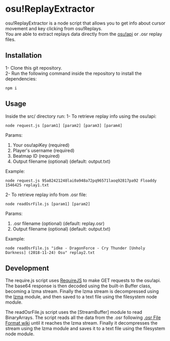 # osu!ReplayExtractor

osu!ReplayExtractor is a node script that allows you to get info about cursor movement and key clicking from osu!Replays.<br />
You are able to extract replays data directly from the [osu!api] or .osr replay files.

## Installation

1- Clone this git repository. <br />
2- Run the following command inside the repository to install the dependencies:
```
npm i
```

## Usage
Inside the src/ directory run:
1- To retrieve replay info using the osu!api:
```
node request.js [param1] [param2] [param3] [param4]
```
Params:
1. Your osu!apiKey (required)
2. Player's username (required)
3. Beatmap ID (required)
4. Output filename (optional) (default: output.txt)

Example:
```
node request.js 95a82421248lai0a948a72pq96571laoq92817pa92 Floaddy 1546425 replay1.txt
```
2- To retrieve replay info from .osr file:
```
node readOsrFile.js [param1] [param2]
```
Params:
1. .osr filename (optional) (default: replay.osr)
2.  Output filename (optional) (default: output.txt)

Example:
```
node readOsrFile.js "idke - DragonForce - Cry Thunder [Unholy Darkness] (2018-11-24) Osu" replay2.txt
```

## Development
The require.js script uses [RequireJS] to make GET requests to the osu!api. The base64 response is then decoded using the built-in Buffer class, becoming a lzma stream. Finally the lzma stream is decompressed using the [lzma] module, and then saved to a text file using the filesystem node module.

The readOsrFile.js script uses the [StreamBuffer] module to read BinaryArrays. The script reads all the data from the .osr following [.osr File Format wiki] until it reaches the lzma stream. Finally it decompresses the stream using the lzma module and saves it to a text file using the filesystem node module.

[RequireJS]: <https://requirejs.org/docs/node.html>
[lzma]: <https://www.npmjs.com/package/lzma>
[.osr File Format wiki]: <https://osu.ppy.sh/help/wiki/osu!_File_Formats/Osr_(file_format)/>
[osu!api]: <https://osu.ppy.sh/p/api>
